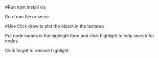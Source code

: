 #Run
npm install vis

Run from file or serve


#Use
Click draw to plot the object in the textarea

Put node names in the highlight form and click highlight to help search for nodes

Click forget to remove highlight